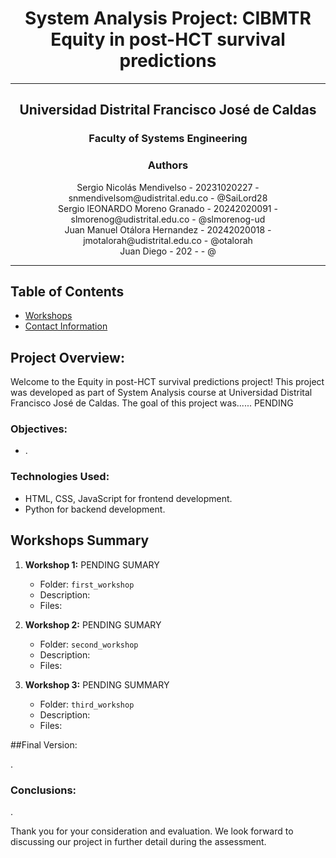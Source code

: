 # <div align="center">System Analysis Project: CIBMTR Equity in post-HCT survival predictions </div>

---

## <div align="center">Universidad Distrital Francisco José de Caldas</div>

### <div align="center">Faculty of Systems Engineering</div>

### <div align="center">Authors</div>
 <div align="center">Sergio Nicolás Mendivelso - 20231020227 - snmendivelsom@udistrital.edu.co - @SaiLord28</div>
 <div align="center">Sergio lEONARDO Moreno Granado - 20242020091 - slmorenog@udistrital.edu.co - @slmorenog-ud</div>
 <div align="center">Juan Manuel Otálora Hernandez - 20242020018 - jmotalorah@udistrital.edu.co - @otalorah</div>
 <div align="center">Juan Diego - 202 -  - @ </div>
 
---

## Table of Contents

- [Workshops](#workshops)
- [Contact Information](#contact-information)


## Project Overview:

Welcome to the Equity in post-HCT survival predictions project! This project was developed as part of System Analysis course at Universidad Distrital Francisco José de Caldas. The goal of this project was...... PENDING


### Objectives:
- .

### Technologies Used:

- HTML, CSS, JavaScript for frontend development.
- Python for backend development.

## Workshops Summary

1. **Workshop 1:** PENDING SUMARY
    - Folder: `first_workshop`
    - Description:
    - Files: 

2. **Workshop 2:** PENDING SUMARY
    - Folder: `second_workshop`
    - Description:
    - Files: 

3. **Workshop 3:** PENDING SUMMARY
    - Folder: `third_workshop`
    - Description: 
    - Files: 

##Final Version:

.

### Conclusions:
.


Thank you for your consideration and evaluation. We look forward to discussing our project in further detail during the assessment.
